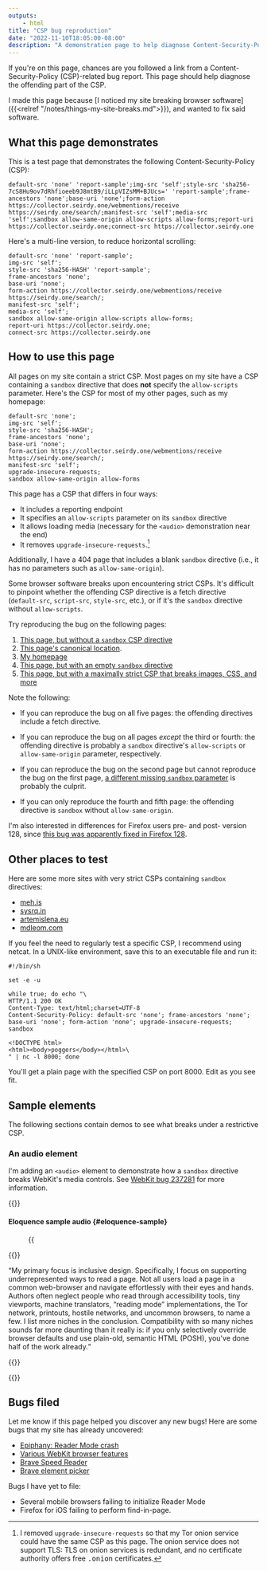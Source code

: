 ```yaml
---
outputs:
    - html
title: "CSP bug reproduction"
date: "2022-11-10T18:05:00-08:00"
description: "A demonstration page to help diagnose Content-Security-Policy issues in browser software."
---
```

If you're on this page, chances are you followed a link from a Content-Security-Policy (<abbr>CSP</abbr>)-related bug report. This page should help diagnose the offending part of the <abbr>CSP</abbr>.

I made this page because [I noticed my site breaking browser software]({{<relref "/notes/things-my-site-breaks.md">}}), and wanted to fix said software.

What this page demonstrates
---------------------------

This is a test page that demonstrates the following Content-Security-Policy (<abbr>CSP</abbr>):

```
default-src 'none' 'report-sample';img-src 'self';style-src 'sha256-7cS8Hu9ov7dRhfioeeb9J8mtB9/iLLpVIZsMM+BJUcs=' 'report-sample';frame-ancestors 'none';base-uri 'none';form-action https://collector.seirdy.one/webmentions/receive https://seirdy.one/search/;manifest-src 'self';media-src 'self';sandbox allow-same-origin allow-scripts allow-forms;report-uri https://collector.seirdy.one;connect-src https://collector.seirdy.one
```

Here's a multi-line version, to reduce horizontal scrolling:

```
default-src 'none' 'report-sample';
img-src 'self';
style-src 'sha256-HASH' 'report-sample';
frame-ancestors 'none';
base-uri 'none';
form-action https://collector.seirdy.one/webmentions/receive https://seirdy.one/search/;
manifest-src 'self';
media-src 'self';
sandbox allow-same-origin allow-scripts allow-forms;
report-uri https://collector.seirdy.one;
connect-src https://collector.seirdy.one
```

How to use this page
--------------------

All pages on my site contain a strict <abbr>CSP</abbr>. Most pages on my site have a <abbr>CSP</abbr> containing a `sandbox` directive that does **not** specify the `allow-scripts` parameter. Here's the CSP for most of my other pages, such as my homepage:

```
default-src 'none';
img-src 'self';
style-src 'sha256-HASH';
frame-ancestors 'none';
base-uri 'none';
form-action https://collector.seirdy.one/webmentions/receive https://seirdy.one/search/;
manifest-src 'self';
upgrade-insecure-requests;
sandbox allow-same-origin allow-forms
```

This page has a <abbr>CSP</abbr> that differs in four ways:

- It includes a reporting endpoint
- It specifies an `allow-scripts` parameter on its `sandbox` directive
- It allows loading media (necessary for the `<audio>` demonstration near the end)
- It removes `upgrade-insecure-requests`.[^1]

Additionally, I have a 404 page that includes a blank `sandbox` directive (i.e., it has no parameters such as `allow-same-origin`).

Some browser software breaks upon encountering strict <abbr>CSPs</abbr>. It's difficult to pinpoint whether the offending CSP directive is a fetch directive (`default-src`, `script-src`, `style-src`, etc.), or if it's the `sandbox` directive without `allow-scripts`.

Try reproducing the bug on the following pages:

1. [This page, but without a `sandbox` CSP directive](https://seirdy.one/meta/csp-bug-reproduction/?sandbox=off)
2. [This page's canonical location](https://seirdy.one/meta/csp-bug-reproduction/).
3. [My homepage](https://seirdy.one/)
4. [This page, but with an empty `sandbox` directive](https://seirdy.one/meta/csp-bug-reproduction/?sandbox=strict)
4. [This page, but with a maximally strict CSP that breaks images, CSS, and more](https://seirdy.one/meta/csp-bug-reproduction/?sandbox=broken)

Note the following:

- If you can reproduce the bug on all five pages: the offending directives include a fetch directive.

- If you can reproduce the bug on all pages _except_ the third or fourth: the offending directive is probably a `sandbox` directive's `allow-scripts` or `allow-same-origin` parameter, respectively.

- If you can reproduce the bug on the second page but cannot reproduce the bug on the first page, [a different missing `sandbox` parameter](https://developer.mozilla.org/en-US/docs/Web/HTTP/Headers/Content-Security-Policy/sandbox) is probably the culprit.

- If you can only reproduce the fourth and fifth page: the offending directive is `sandbox` without `allow-same-origin`.

I'm also interested in differences for Firefox users pre- and post- version 128, since [this bug was apparently fixed in Firefox 128](https://bugzilla.mozilla.org/show_bug.cgi?id=1411641).

Other places to test
--------------------

Here are some more sites with very strict <abbr>CSPs</abbr> containing `sandbox` directives:

- [meh.is](https://meh.is/)
- [sysrq.in](https://sysrq.in/en/)
- [artemislena.eu](https://artemislena.eu/)
- [mdleom.com](https://mdleom.com/)

If you feel the need to regularly test a specific CSP, I recommend using netcat. In a <abbr>UNIX</abbr>-like environment, save this to an executable file and run it:

```
#!/bin/sh

set -e -u

while true; do echo "\
HTTP/1.1 200 OK
Content-Type: text/html;charset=UTF-8
Content-Security-Policy: default-src 'none'; frame-ancestors 'none'; base-uri 'none'; form-action 'none'; upgrade-insecure-requests; sandbox

<!DOCTYPE html>
<html><body>poggers</body></html>\
" | nc -l 8000; done
```

You'll get a plain page with the specified CSP on port 8000. Edit as you see fit.

Sample elements
---------------

The following sections contain demos to see what breaks under a restrictive CSP.

### An audio element

I'm adding an `<audio>` element to demonstrate how a `sandbox` directive breaks WebKit's media controls. See [WebKit bug 237281](https://bugs.webkit.org/show_bug.cgi?id=237281) for more information.

{{<transcribed-image id="eloquence" type="audio" itemtype2="AudioObject" itemprop="hasPart">}}

#### <span itemprop="name">Eloquence sample audio</span> {#eloquence-sample}

<figure>
{{<audio name="eloquence">}}
<figcaption itemprop="description">

Just a random audio sample I had lying around. It's a recording of the "Eloquence" speech synthesizer reading text from another page on this site. It has a <span translate="no">Cross-Origin Resource Policy</span> of `same-origin`.

</figcaption>
</figure>

{{<transcribed-image-transcript type="audio">}}

<q>My primary focus is inclusive design. Specifically, I focus on supporting underrepresented ways to read a page. Not all users load a page in a common web-browser and navigate effortlessly with their eyes and hands. Authors often neglect people who read through accessibility tools, tiny viewports, machine translators, “reading mode” implementations, the Tor network, printouts, hostile networks, and uncommon browsers, to name a few. I list more niches in the conclusion. Compatibility with so many niches sounds far more daunting than it really is: if you only selectively override browser defaults and use plain-old, semantic HTML (POSH), you've done half of the work already.</q>

{{</transcribed-image-transcript>}}

{{</transcribed-image>}}

Bugs filed
----------

Let me know if this page helped you discover any new bugs! Here are some bugs that my site has already uncovered:

- [Epiphany: Reader Mode crash](https://gitlab.gnome.org/GNOME/epiphany/-/issues/1698)
- [Various WebKit browser features](https://bugs.webkit.org/show_bug.cgi?id=237281)
- [Brave Speed Reader](https://github.com/brave/brave-browser/issues/24577)
- [Brave element picker](https://github.com/brave/brave-browser/issues/26686)

Bugs I have yet to file:

- Several mobile browsers failing to initialize Reader Mode
- Firefox for iOS failing to perform find-in-page.


[^1]: I removed `upgrade-insecure-requests` so that my Tor onion service could have the same <abbr>CSP</abbr> as this page. The onion service does not support TLS: TLS on onion services is redundant, and no certificate authority offers free <samp>.onion</samp> certificates.


